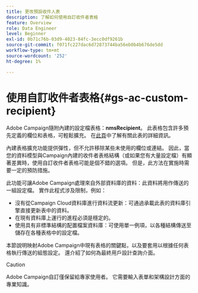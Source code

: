 ```yaml
---
title: 更改預設收件人表
description: 了解如何使用自訂收件者表格
feature: Overview
role: Data Engineer
level: Beginner
exl-id: 0b71c76b-03d9-4023-84fc-3ecc0df9261b
source-git-commit: f071fc227dac6d72873744ba56eb0b4b676de5dd
workflow-type: tm+mt
source-wordcount: '252'
ht-degree: 1%

---
```


# 使用自訂收件者表格{#gs-ac-custom-recipient}

Adobe Campaign隨附內建的設定檔表格：**nmsRecipient**。 此表格包含許多預先定義的欄位和表格，可輕鬆擴充。 在[此頁](datamodel.md#ootb-profiles)中了解有關此表的詳細資訊。

內建表格擴充功能提供彈性，但不允許移除某些未使用的欄位或連結。 因此，當您的資料模型與Campaign內建的收件者表格結構（或如果您有大量設定檔）有顯著差異時，使用自訂收件者表格可能是個不錯的選項。  但是，此方法在實施時需要一定的預防措施。

此功能可讓Adobe Campaign處理來自外部資料庫的資料：此資料將用作傳送的一組設定檔。 實作此程式涉及限制，例如：

* 沒有從Campaign Cloud資料庫進行資料流更新：可通過承載此表的資料庫引擎直接更新表中的資料。
* 在現有資料庫上運行的進程必須是穩定的。
* 使用具有非標準結構的配置檔案資料庫：可使用單一例項，以各種結構傳送至儲存在各種表格中的設定檔。

本節說明映射Adobe Campaign中現有表格的關鍵點，以及要套用以根據任何表格執行傳送的組態設定。 還介紹了如何為最終用戶設計查詢介面。

>[!CAUTION]
>
>Adobe Campaign自訂僅保留給專家使用者。 它需要輸入表單和架構設計方面的專業知識。

